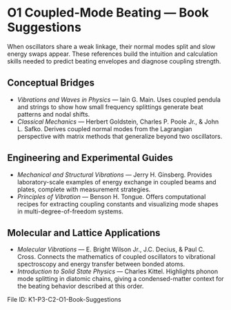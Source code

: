 # O1 Coupled-Mode Beating — Book Suggestions

When oscillators share a weak linkage, their normal modes split and slow energy swaps appear. These references build the intuition and calculation skills needed to predict beating envelopes and diagnose coupling strength.

## Conceptual Bridges
- *Vibrations and Waves in Physics* — Iain G. Main. Uses coupled pendula and strings to show how small frequency splittings generate beat patterns and nodal shifts.
- *Classical Mechanics* — Herbert Goldstein, Charles P. Poole Jr., & John L. Safko. Derives coupled normal modes from the Lagrangian perspective with matrix methods that generalize beyond two oscillators.

## Engineering and Experimental Guides
- *Mechanical and Structural Vibrations* — Jerry H. Ginsberg. Provides laboratory-scale examples of energy exchange in coupled beams and plates, complete with measurement strategies.
- *Principles of Vibration* — Benson H. Tongue. Offers computational recipes for extracting coupling constants and visualizing mode shapes in multi-degree-of-freedom systems.

## Molecular and Lattice Applications
- *Molecular Vibrations* — E. Bright Wilson Jr., J.C. Decius, & Paul C. Cross. Connects the mathematics of coupled oscillators to vibrational spectroscopy and energy transfer between bonded atoms.
- *Introduction to Solid State Physics* — Charles Kittel. Highlights phonon mode splitting in diatomic chains, giving a condensed-matter context for the beating behavior described at this order.

File ID: K1-P3-C2-O1-Book-Suggestions

